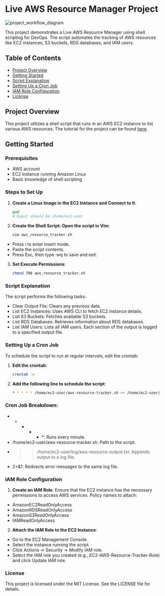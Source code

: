 # Live AWS Resource Manager Project
![project_workflow_diagram](https://github.com/user-attachments/assets/72c63584-dce7-4c8d-b94d-b3c2f5986ecc)


This project demonstrates a Live AWS Resource Manager using shell scripting for DevOps. The script automates the tracking of AWS resources like EC2 instances, S3 buckets, RDS databases, and IAM users.

## Table of Contents
- [Project Overview](#project-overview)
- [Getting Started](#getting-started)
- [Script Explanation](#script-explanation)
- [Setting Up a Cron Job](#setting-up-a-cron-job)
- [IAM Role Configuration](#iam-role-configuration)
- [License](#license)

## Project Overview

This project utilizes a shell script that runs in an AWS EC2 instance to list various AWS resources. The tutorial for the project can be found [here](https://www.youtube.com/watch?v=gx5E47R9fGk&list=PLdpzxOOAlwvIKMhk8WhzN1pYoJ1YU8Csa&index=13).

## Getting Started

### Prerequisites

- AWS account
- EC2 instance running Amazon Linux
- Basic knowledge of shell scripting

### Steps to Set Up

1. **Create a Linux Image in the EC2 Instance and Connect to It**:
   ```bash
   pwd
   # Ouput should be /home/ec2-user
2. **Create the Shell Script: Open the script in Vim**:
   ```bash
   vim aws_resource_tracker.sh
   
  - Press i to enter insert mode.
  - Paste the script contents.
  - Press Esc, then type :wq to save and exit.
  
3. **Set Execute Permissions**:
   ```bash
   chmod 700 aws_resource_tracker.sh

### Script Explanation

The script performs the following tasks:

 - Clear Output File: Clears any previous data.
 - List EC2 Instances: Uses AWS CLI to fetch EC2 instance details.
 - List S3 Buckets: Fetches available S3 buckets.
 - List RDS Databases: Retrieves information about RDS databases.
 - List IAM Users: Lists all IAM users.
Each section of the output is logged to a specified output file.

### Setting Up a Cron Job

To schedule the script to run at regular intervals, edit the crontab:

1. **Edit the crontab**:
   ```bash
   crontab -e
2. **Add the following line to schedule the script**:
   ```bash
   * * * * * /home/ec2-user/aws-resource-tracker.sh >> /home/ec2-user/log/aws-resource-output.txt 2>&1

### Cron Job Breakdown:
 - * * * * *: Runs every minute.
 - /home/ec2-user/aws-resource-tracker.sh: Path to the script.
 - >> /home/ec2-user/log/aws-resource-output.txt: Appends output to a log file.
 - 2>&1: Redirects error messages to the same log file.

### IAM Role Configuration

1. **Create an IAM Role**: Ensure that the EC2 instance has the necessary permissions to access AWS services.
Policy names to attach:
 - AmazonEC2ReadOnlyAccess
 - AmazonRDSReadOnlyAccess
 - AmazonS3ReadOnlyAccess
 - IAMReadOnlyAccess
2. **Attach the IAM Role to the EC2 Instance**:
 - Go to the EC2 Management Console.
 - Select the instance running the script.
 - Click Actions → Security → Modify IAM role.
 - Select the IAM role you created (e.g., EC2-AWS-Resource-Tracker-Role) and click Update IAM role.

### License

This project is licensed under the MIT License. See the LICENSE file for details.











